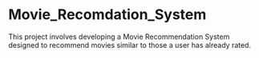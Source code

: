 # Movie_Recomdation_System
This project involves developing a Movie Recommendation System designed to recommend movies similar to those a user has already rated.
